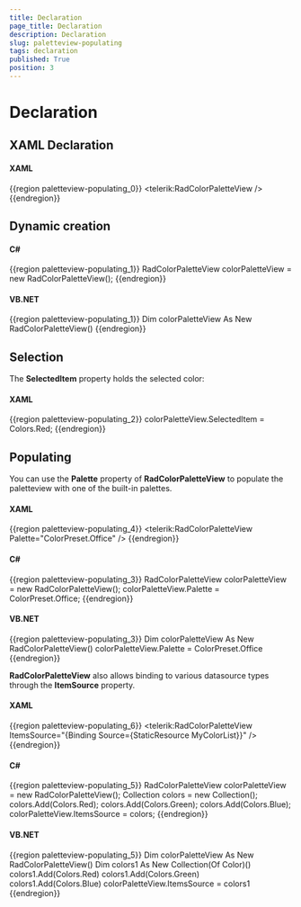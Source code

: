 ```yaml
---
title: Declaration
page_title: Declaration
description: Declaration
slug: paletteview-populating
tags: declaration
published: True
position: 3
---
```


# Declaration



## XAML Declaration

#### __XAML__

{{region paletteview-populating_0}}
	<telerik:RadColorPaletteView />
	{{endregion}}



## Dynamic creation

#### __C#__

{{region paletteview-populating_1}}
	RadColorPaletteView colorPaletteView = new RadColorPaletteView();
	{{endregion}}



#### __VB.NET__

{{region paletteview-populating_1}}
		Dim colorPaletteView As New RadColorPaletteView()
		{{endregion}}



## Selection

The __SelectedItem__ property holds the selected color:
				

#### __XAML__

{{region paletteview-populating_2}}
	colorPaletteView.SelectedItem = Colors.Red;
	{{endregion}}



## Populating

You can use the __Palette__ property of __RadColorPaletteView__ to populate the paletteview with one of the built-in palettes.
				

#### __XAML__

{{region paletteview-populating_4}}
	<telerik:RadColorPaletteView Palette="ColorPreset.Office" />
	{{endregion}}



#### __C#__

{{region paletteview-populating_3}}
	RadColorPaletteView colorPaletteView = new RadColorPaletteView();
	colorPaletteView.Palette = ColorPreset.Office;
	{{endregion}}



#### __VB.NET__

{{region paletteview-populating_3}}
		Dim colorPaletteView As New RadColorPaletteView()
		colorPaletteView.Palette = ColorPreset.Office
	{{endregion}}
    
__RadColorPaletteView__  also allows binding to various datasource types through the __ItemSource__ property.
				

#### __XAML__

{{region paletteview-populating_6}}
	<telerik:RadColorPaletteView ItemsSource="{Binding Source={StaticResource MyColorList}}" />
	{{endregion}}



#### __C#__

{{region paletteview-populating_5}}
	RadColorPaletteView colorPaletteView = new RadColorPaletteView();
	Collection<Color> colors = new Collection<Color>();
	colors.Add(Colors.Red);
	colors.Add(Colors.Green);
	colors.Add(Colors.Blue);
	colorPaletteView.ItemsSource = colors;
	{{endregion}}



#### __VB.NET__

{{region paletteview-populating_5}}
		Dim colorPaletteView As New RadColorPaletteView()
		Dim colors1 As New Collection(Of Color)()
		colors1.Add(Colors.Red)
		colors1.Add(Colors.Green)
		colors1.Add(Colors.Blue)
		colorPaletteView.ItemsSource = colors1
	{{endregion}}
